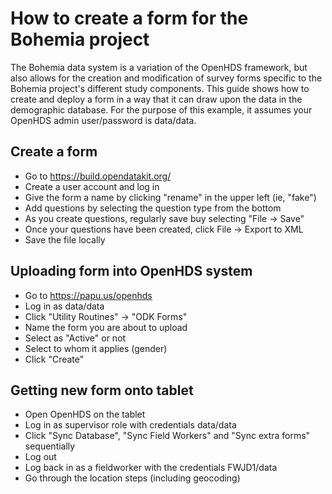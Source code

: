 # How to create a form for the Bohemia project

The Bohemia data system is a variation of the OpenHDS framework, but also allows for the creation and modification of survey forms specific to the Bohemia project's different study components. This guide shows how to create and deploy a form in a way that it can draw upon the data in the demographic database. For the purpose of this example, it assumes your OpenHDS admin user/password is data/data.

## Create a form

- Go to https://build.opendatakit.org/
- Create a user account and log in
- Give the form a name by clicking "rename" in the upper left (ie, "fake")
- Add questions by selecting the question type from the bottom
- As you create questions, regularly save buy selecting "File -> Save"
- Once your questions have been created, click File -> Export to XML
- Save the file locally



## Uploading form into OpenHDS system

- Go to https://papu.us/openhds
- Log in as data/data
- Click "Utility Routines" -> "ODK Forms"
- Name the form you are about to upload
- Select as "Active" or not
- Select to whom it applies (gender)
- Click "Create"

## Getting new form onto tablet

- Open OpenHDS on the tablet
- Log in as supervisor role with credentials data/data
- Click "Sync Database", "Sync Field Workers" and "Sync extra forms" sequentially
- Log out
- Log back in as a fieldworker with the credentials FWJD1/data
- Go through the location steps (including geocoding)
